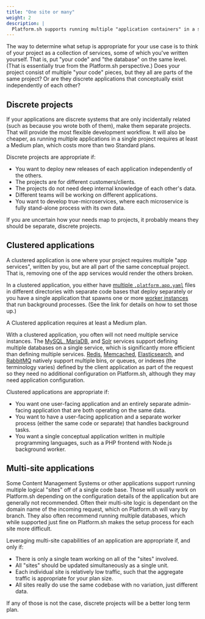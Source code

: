```yaml
---
title: "One site or many"
weight: 2
description: |
  Platform.sh supports running multiple "application containers" in a single project.  That can be extremely powerful in some cases, but if misused can lead to unnecessary maintenance difficulty and excessive costs.
---
```


The way to determine what setup is appropriate for your use case is to think of your project as a collection of services, some of which you've written yourself.  That is, put "your code" and "the database" on the same level.  (That is essentially true from the Platform.sh perspective.)  Does your project consist of multiple "your code" pieces, but they all are parts of the same project?  Or are they discrete applications that conceptually exist independently of each other?

## Discrete projects

If your applications are discrete systems that are only incidentally related (such as because you wrote both of them), make them separate projects.  That will provide the most flexible development workflow.  It will also be cheaper, as running multiple applications in a single project requires at least a Medium plan, which costs more than two Standard plans.

Discrete projects are appropriate if:

* You want to deploy new releases of each application independently of the others.
* The projects are for different customers/clients.
* The projects do not need deep internal knowledge of each other's data.
* Different teams will be working on different applications.
* You want to develop true-microservices, where each microservice is fully stand-alone process with its own data.

If you are uncertain how your needs map to projects, it probably means they should be separate, discrete projects.

## Clustered applications

A clustered application is one where your project requires multiple "app services", written by you, but are all part of the same conceptual project.  That is, removing one of the app services would render the others broken.

In a clustered application, you either have [multiple `.platform.app.yaml`](/configuration/app/multi-app.html) files in different directories with separate code bases that deploy separately or you have a single application that spawns one or more [worker instances](/configuration/app/workers.html) that run background processes.  (See the link for details on how to set those up.)

A Clustered application requires at least a Medium plan.

With a clustered application, you often will not need multiple service instances.  The [MySQL, MariaDB](/configuration/services/mysql.html), and [Solr](/configuration/services/solr.html) services support defining multiple databases on a single service, which is significantly more efficient than defining multiple services.  [Redis](/configuration/services/redis.html), [Memcached](/configuration/services/memcached.html), [Elasticsearch](/configuration/services/elasticsearch.html), and [RabbitMQ](/configuration/services/rabbitmq.html) natively support multiple bins, or queues, or indexes (the terminology varies) defined by the client application as part of the request so they need no additional configuration on Platform.sh, although they may need application configuration.

Clustered applications are appropriate if:

* You want one user-facing application and an entirely separate admin-facing application that are both operating on the same data.
* You want to have a user-facing application and a separate worker process (either the same code or separate) that handles background tasks.
* You want a single conceptual application written in multiple programming languages, such as a PHP frontend with Node.js background worker.

## Multi-site applications

Some Content Management Systems or other applications support running multiple logical "sites" off of a single code base.  Those will usually work on Platform.sh depending on the configuration details of the application but are generally not recommended.  Often their multi-site logic is dependant on the domain name of the incoming request, which on Platform.sh will vary by branch.  They also often recommend running multiple databases, which while supported just fine on Platform.sh makes the setup process for each site more difficult.

Leveraging multi-site capabilities of an application are appropriate if, and only if:

* There is only a single team working on all of the "sites" involved.
* All "sites" should be updated simultaneously as a single unit.
* Each individual site is relatively low traffic, such that the aggregate traffic is appropriate for your plan size.
* All sites really do use the same codebase with no variation, just different data.

If any of those is not the case, discrete projects will be a better long term plan.

